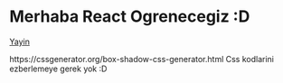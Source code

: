 <h1>Merhaba React Ogrenecegiz :D</h1>

<a href="https://hknshn55.github.io/ReactLessonFull">Yayin</a>

<p>https://cssgenerator.org/box-shadow-css-generator.html Css kodlarini ezberlemeye gerek yok :D</p>

